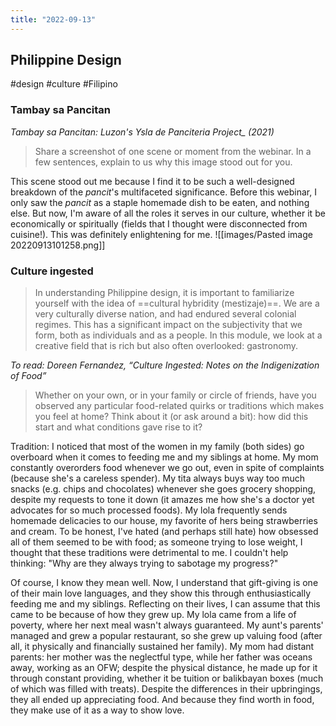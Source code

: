 ```yaml
---
title: "2022-09-13"
---
```

## Philippine Design
#design #culture #Filipino 

### Tambay sa Pancitan

*Tambay sa Pancitan: Luzon's Ysla de Panciteria Project_ (2021)*

> Share a screenshot of one scene or moment from the webinar. In a few sentences, explain to us why this image stood out for you.

This scene stood out me because I find it to be such a well-designed breakdown of the *pancit*'s multifaceted significance. Before this webinar, I only saw the *pancit* as a staple homemade dish to be eaten, and nothing else. But now, I'm aware of all the roles it serves in our culture, whether it be economically or spiritually (fields that I thought were disconnected from cuisine!). This was definitely enlightening for me. 
![[images/Pasted image 20220913101258.png]]

### Culture ingested
> In understanding Philippine design, it is important to familiarize yourself with the idea of ==cultural hybridity (mestizaje)==. We are a very culturally diverse nation, and had endured several colonial regimes. This has a significant impact on the subjectivity that we form, both as individuals and as a people. In this module, we look at a creative field that is rich but also often overlooked: gastronomy.

*To read: Doreen Fernandez, “Culture Ingested: Notes on the Indigenization of Food”*

> Whether on your own, or in your family or circle of friends, have you observed any particular food-related quirks or traditions which makes you feel at home? Think about it (or ask around a bit): how did this start and what conditions gave rise to it?

Tradition: I noticed that most of the women in my family (both sides) go overboard when it comes to feeding me and my siblings at home. My mom constantly overorders food whenever we go out, even in spite of complaints (because she's a careless spender). My tita always buys way too much snacks (e.g. chips and chocolates) whenever she goes grocery shopping, despite my requests to tone it down (it amazes me how she's a doctor yet advocates for so much processed foods). My lola frequently sends homemade delicacies to our house, my favorite of hers being strawberries and cream. To be honest, I've hated (and perhaps still hate) how obsessed all of them seemed to be with food; as someone trying to lose weight, I thought that these traditions were detrimental to me. I couldn't help thinking: "Why are they always trying to sabotage my progress?"

Of course, I know they mean well. Now, I understand that gift-giving is one of their main love languages, and they show this through enthusiastically feeding me and my siblings. Reflecting on their lives, I can assume that this came to be because of how they grew up. My lola came from a life of poverty, where her next meal wasn't always guaranteed. My aunt's parents' managed and grew a popular restaurant, so she grew up valuing food (after all, it physically and financially sustained her family). My mom had distant parents: her mother was the neglectful type, while her father was oceans away, working as an OFW; despite the physical distance, he made up for it through constant providing, whether it be tuition or balikbayan boxes (much of which was filled with treats). Despite the differences in their upbringings, they all ended up appreciating food. And because they find worth in food, they make use of it as a way to show love.